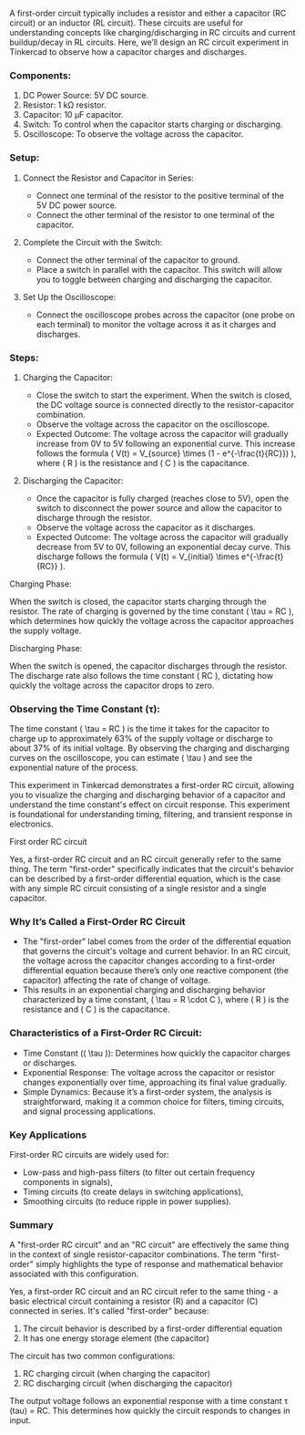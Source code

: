 A first-order circuit typically includes a resistor and either a capacitor (RC circuit) or an inductor (RL circuit). These circuits are useful for understanding concepts like charging/discharging in RC circuits and current buildup/decay in RL circuits. Here, we’ll design an RC circuit experiment in Tinkercad to observe how a capacitor charges and discharges.

### Components:

1. DC Power Source: 5V DC source.
2. Resistor: 1 kΩ resistor.
3. Capacitor: 10 µF capacitor.
4. Switch: To control when the capacitor starts charging or discharging.
5. Oscilloscope: To observe the voltage across the capacitor.

### Setup:

1. Connect the Resistor and Capacitor in Series:
   - Connect one terminal of the resistor to the positive terminal of the 5V DC power source.
   - Connect the other terminal of the resistor to one terminal of the capacitor.

2. Complete the Circuit with the Switch:
   - Connect the other terminal of the capacitor to ground.
   - Place a switch in parallel with the capacitor. This switch will allow you to toggle between charging and discharging the capacitor.

3. Set Up the Oscilloscope:
   - Connect the oscilloscope probes across the capacitor (one probe on each terminal) to monitor the voltage across it as it charges and discharges.

### Steps:

1. Charging the Capacitor:
   - Close the switch to start the experiment. When the switch is closed, the DC voltage source is connected directly to the resistor-capacitor combination.
   - Observe the voltage across the capacitor on the oscilloscope.
   - Expected Outcome: The voltage across the capacitor will gradually increase from 0V to 5V following an exponential curve. This increase follows the formula \( V(t) = V_{source} \times (1 - e^{-\frac{t}{RC}}) \), where \( R \) is the resistance and \( C \) is the capacitance.

2. Discharging the Capacitor:
   - Once the capacitor is fully charged (reaches close to 5V), open the switch to disconnect the power source and allow the capacitor to discharge through the resistor.
   - Observe the voltage across the capacitor as it discharges.
   - Expected Outcome: The voltage across the capacitor will gradually decrease from 5V to 0V, following an exponential decay curve. This discharge follows the formula \( V(t) = V_{initial} \times e^{-\frac{t}{RC}} \).


Charging Phase:

When the switch is closed, the capacitor starts charging through the resistor. The rate of charging is governed by the time constant \( \tau = RC \), which determines how quickly the voltage across the capacitor approaches the supply voltage.

Discharging Phase:

When the switch is opened, the capacitor discharges through the resistor. The discharge rate also follows the time constant \( RC \), dictating how quickly the voltage across the capacitor drops to zero.

### Observing the Time Constant (τ):

The time constant \( \tau = RC \) is the time it takes for the capacitor to charge up to approximately 63% of the supply voltage or discharge to about 37% of its initial voltage.
By observing the charging and discharging curves on the oscilloscope, you can estimate \( \tau \) and see the exponential nature of the process.

This experiment in Tinkercad demonstrates a first-order RC circuit, allowing you to visualize the charging and discharging behavior of a capacitor and understand the time constant's effect on circuit response. This experiment is foundational for understanding timing, filtering, and transient response in electronics.

First order RC circuit

Yes, a first-order RC circuit and an RC circuit generally refer to the same thing. The term "first-order" specifically indicates that the circuit's behavior can be described by a first-order differential equation, which is the case with any simple RC circuit consisting of a single resistor and a single capacitor.

### Why It’s Called a First-Order RC Circuit

- The "first-order" label comes from the order of the differential equation that governs the circuit's voltage and current behavior. In an RC circuit, the voltage across the capacitor changes according to a first-order differential equation because there’s only one reactive component (the capacitor) affecting the rate of change of voltage.
- This results in an exponential charging and discharging behavior characterized by a time constant, \( \tau = R \cdot C \), where \( R \) is the resistance and \( C \) is the capacitance.

### Characteristics of a First-Order RC Circuit:

- Time Constant (\( \tau \)): Determines how quickly the capacitor charges or discharges.
- Exponential Response: The voltage across the capacitor or resistor changes exponentially over time, approaching its final value gradually.
- Simple Dynamics: Because it’s a first-order system, the analysis is straightforward, making it a common choice for filters, timing circuits, and signal processing applications.

### Key Applications

First-order RC circuits are widely used for:
- Low-pass and high-pass filters (to filter out certain frequency components in signals),
- Timing circuits (to create delays in switching applications),
- Smoothing circuits (to reduce ripple in power supplies).

### Summary

A "first-order RC circuit" and an "RC circuit" are effectively the same thing in the context of single resistor-capacitor combinations. The term "first-order" simply highlights the type of response and mathematical behavior associated with this configuration.


Yes, a first-order RC circuit and an RC circuit refer to the same thing - a basic electrical circuit containing a resistor (R) and a capacitor (C) connected in series. It's called "first-order" because:

1. The circuit behavior is described by a first-order differential equation
2. It has one energy storage element (the capacitor)

The circuit has two common configurations:
1. RC charging circuit (when charging the capacitor)
2. RC discharging circuit (when discharging the capacitor)

The output voltage follows an exponential response with a time constant τ (tau) = RC. This determines how quickly the circuit responds to changes in input.
